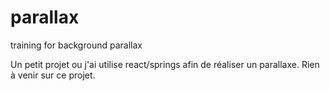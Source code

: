 # parallax
training for background parallax

Un petit projet ou j'ai utilise react/springs afin de réaliser un parallaxe.
 Rien à venir sur ce projet.
